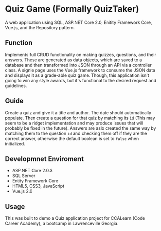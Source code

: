 # Quiz Game (Formally QuizTaker)
A web application using SQL, ASP.NET Core 2.0, Enitity Framework Core, Vue.js, and the Repository pattern.

## Function
Implements full CRUD functionality on making quizzes, questions, and their answers. These are generated as data objects, which are saved to a database and then transformed into JSON through an API via a controller class. A signle page uses the Vue.js framework to consume the JSON data and displays it as a grade-able quiz game. Though, this application isn't going to win any style awards, but it's functional to the desired request and guidelines.

## Guide
Create a quiz and give it a title and author. The date should automatically populate. Then create a question for that quiz by matching its `id` (This may seem to be a ridget implementation and may produce issues that will probably be fixed in the future). Answers are aslo created the same way by matching them to the question `id` and checking them off if they are the correct answer, otherwise the default boolean is set to `false` when initialized. 

## Developmnet Enviroment
- ASP.NET Core 2.0.3
- SQL Server
- Entity Framework Core
- HTML5, CSS3, JavaScript
- Vue.js 2.0

## Usage
This was built to demo a Quiz application project for CCALearn (Code Career Academy), a bootcamp in Lawrenceville Georgia. 
